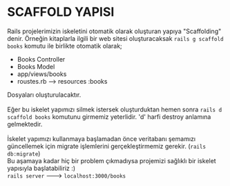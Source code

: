 # SCAFFOLD YAPISI

Rails projelerimizin iskeletini otomatik olarak oluşturan yapıya "Scaffolding" denir.
Örneğin kitaplarla ilgili bir web sitesi oluşturacaksak `rails g scaffold books` komutu
ile birlikte otomatik olarak; <br>
- Books Controller <br>
- Books Model <br>
- app/views/books <br>
- roustes.rb --> resources :books <br>

Dosyaları oluşturulacaktır. <br>
<br>
Eğer bu iskelet yapımızı silmek istersek oluşturduktan hemen sonra `rails d scaffold books`
komutunu girmemiz yeterlidir. 'd' harfi destroy anlamına gelmektedir.
<br>
<br>
İskelet yapımızı kullanmaya başlamadan önce veritabanı şemamızı güncellemek için migrate
işlemlerini gerçekleştirmemiz gerekir. (`rails db:migrate`)
<br>
Bu aşamaya kadar hiç bir problem çıkmadıysa projemizi sağlıklı bir iskelet yapısıyla başlatabiliriz :)
<br>
`rails server` ---> `localhost:3000/books`


